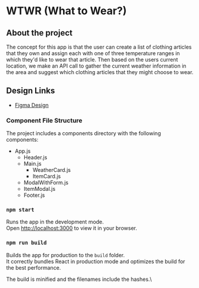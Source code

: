 # WTWR (What to Wear?)

## About the project

The concept for this app is that the user can create a list of clothing articles that they own and assign each with one of three temperature ranges in which they'd like to wear that article. Then based on the users current location, we make an API call to gather the current weather information in the area and suggest which clothing articles that they might choose to wear.

## Design Links

- [Figma Design](https://www.figma.com/file/F03bTb81Pw8IDPj5Y9rc5i/Sprint-10-%7C-WTWR)

### Component File Structure

The project includes a components directory with the following components:

- App.js
  - Header.js
  - Main.js
    - WeatherCard.js
    - ItemCard.js
  - ModalWithForm.js
  - ItemModal.js
  - Footer.js

### `npm start`

Runs the app in the development mode.\
Open [http://localhost:3000](http://localhost:3000) to view it in your browser.

### `npm run build`

Builds the app for production to the `build` folder.\
It correctly bundles React in production mode and optimizes the build for the best performance.

The build is minified and the filenames include the hashes.\
